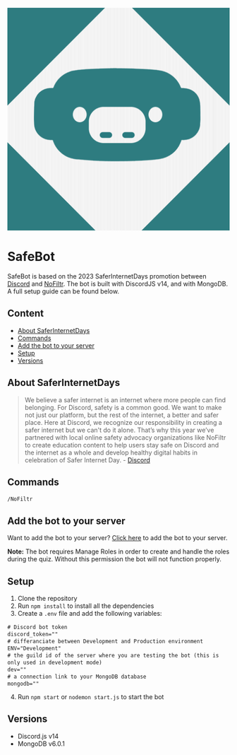 <!-- image to Guardian -->
[![Guardian](https://github.com/ILostMyMedic/Discord_SaferInternetDay/blob/Main/assets/Guardian.png)](https://github.com/ILostMyMedic/Discord_SaferInternetDay)


# SafeBot
SafeBot is based on the 2023 SaferInternetDays promotion between [Discord](https://discord.com) and [NoFiltr](https://nofiltr.org/).
The bot is built with DiscordJS v14, and with MongoDB. A full setup guide can be found below.


## Content
- [About SaferInternetDays](#about-saferinternetdays)
- [Commands](#commands)
- [Add the bot to your server](#add-the-bot-to-your-server)
- [Setup](#setup)
- [Versions](#versions)


## About SaferInternetDays
<!-- quote -->
> We believe a safer internet is an internet where more people can find belonging. For Discord, safety is a common good. We want to make not just our platform, but the rest of the internet, a better and safer place.
Here at Discord, we recognize our responsibility in creating a safer internet but we can't do it alone. That’s why this year we’ve partnered with local online safety advocacy organizations like NoFiltr to create education content to help users stay safe on Discord and the internet as a whole and develop healthy digital habits in celebration of Safer Internet Day. - [Discord](https://discord.com/safety/safer-internet-day-2023)
<!-- endquote -->


## Commands
```
/NoFiltr
```


## Add the bot to your server
Want to add the bot to your server? [Click here](https://discord.com/oauth2/authorize?client_id=1072623277937283153&permissions=268435456&scope=bot) to add the bot to your server.

**Note:** The bot requires Manage Roles in order to create and handle the roles during the quiz. Without this permission the bot will not function properly.


## Setup
1. Clone the repository
2. Run ``npm install`` to install all the dependencies
3. Create a ``.env`` file and add the following variables:
```env
# Discord bot token
discord_token=""
# differanciate between Development and Production environment
ENV="Development"
# the guild id of the server where you are testing the bot (this is only used in development mode)
dev=""
# a connection link to your MongoDB database
mongodb=""
```
4. Run ``npm start`` or ``nodemon start.js`` to start the bot



## Versions
- Discord.js v14
- MongoDB v6.0.1
